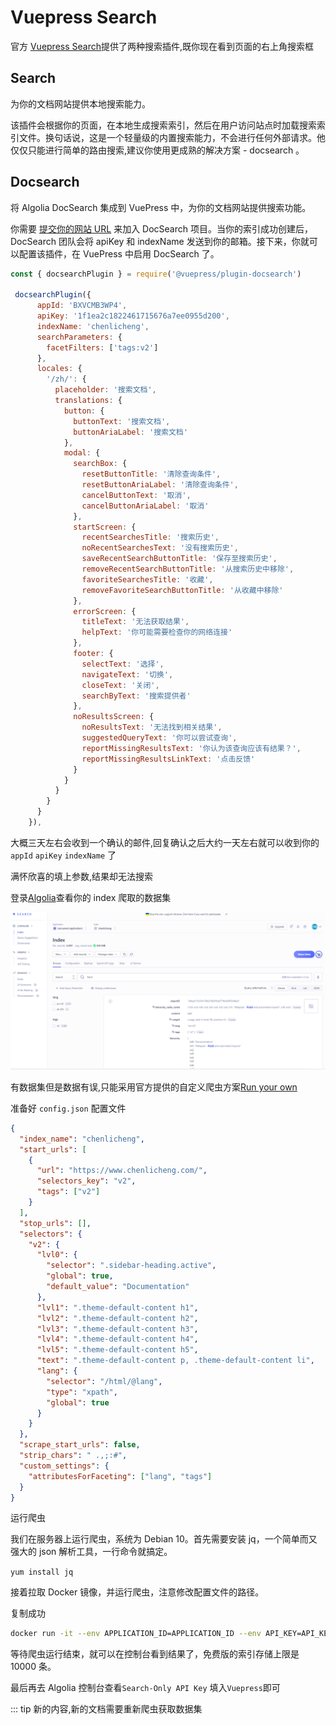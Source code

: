 # Vuepress Search

官方 [Vuepress Search](https://v2.vuepress.vuejs.org/zh/reference/plugin/docsearch.html)提供了两种搜索插件,既你现在看到页面的右上角搜索框

## Search

<NpmBadge package="@vuepress/plugin-search" />

为你的文档网站提供本地搜索能力。

该插件会根据你的页面，在本地生成搜索索引，然后在用户访问站点时加载搜索索引文件。换句话说，这是一个轻量级的内置搜索能力，不会进行任何外部请求。他仅仅只能进行简单的路由搜索,建议你使用更成熟的解决方案 - docsearch 。

## Docsearch

将 Algolia DocSearch 集成到 VuePress 中，为你的文档网站提供搜索功能。

你需要 [提交你的网站 URL](https://docsearch.algolia.com/apply) 来加入 DocSearch 项目。当你的索引成功创建后， DocSearch 团队会将 apiKey 和 indexName 发送到你的邮箱。接下来，你就可以配置该插件，在 VuePress 中启用 DocSearch 了。

```javascript
const { docsearchPlugin } = require('@vuepress/plugin-docsearch')

 docsearchPlugin({
      appId: 'BXVCMB3WP4',
      apiKey: '1f1ea2c1822461715676a7ee0955d200',
      indexName: 'chenlicheng',
      searchParameters: {
        facetFilters: ['tags:v2']
      },
      locales: {
        '/zh/': {
          placeholder: '搜索文档',
          translations: {
            button: {
              buttonText: '搜索文档',
              buttonAriaLabel: '搜索文档'
            },
            modal: {
              searchBox: {
                resetButtonTitle: '清除查询条件',
                resetButtonAriaLabel: '清除查询条件',
                cancelButtonText: '取消',
                cancelButtonAriaLabel: '取消'
              },
              startScreen: {
                recentSearchesTitle: '搜索历史',
                noRecentSearchesText: '没有搜索历史',
                saveRecentSearchButtonTitle: '保存至搜索历史',
                removeRecentSearchButtonTitle: '从搜索历史中移除',
                favoriteSearchesTitle: '收藏',
                removeFavoriteSearchButtonTitle: '从收藏中移除'
              },
              errorScreen: {
                titleText: '无法获取结果',
                helpText: '你可能需要检查你的网络连接'
              },
              footer: {
                selectText: '选择',
                navigateText: '切换',
                closeText: '关闭',
                searchByText: '搜索提供者'
              },
              noResultsScreen: {
                noResultsText: '无法找到相关结果',
                suggestedQueryText: '你可以尝试查询',
                reportMissingResultsText: '你认为该查询应该有结果？',
                reportMissingResultsLinkText: '点击反馈'
              }
            }
          }
        }
      }
    }),
```

大概三天左右会收到一个确认的邮件,回复确认之后大约一天左右就可以收到你的 `appId` `apiKey` `indexName` 了

满怀欣喜的填上参数,结果却无法搜索

登录[Algolia](https://www.algolia.com/account/api-keys/all?applicationId=BXVCMB3WP4)查看你的 index 爬取的数据集

![search-algolia](/images/articles/search-algolia.png)

有数据集但是数据有误,只能采用官方提供的自定义爬虫方案[Run your own](https://docsearch.algolia.com/docs/legacy/run-your-own/)

准备好 `config.json` 配置文件

```json
{
  "index_name": "chenlicheng",
  "start_urls": [
    {
      "url": "https://www.chenlicheng.com/",
      "selectors_key": "v2",
      "tags": ["v2"]
    }
  ],
  "stop_urls": [],
  "selectors": {
    "v2": {
      "lvl0": {
        "selector": ".sidebar-heading.active",
        "global": true,
        "default_value": "Documentation"
      },
      "lvl1": ".theme-default-content h1",
      "lvl2": ".theme-default-content h2",
      "lvl3": ".theme-default-content h3",
      "lvl4": ".theme-default-content h4",
      "lvl5": ".theme-default-content h5",
      "text": ".theme-default-content p, .theme-default-content li",
      "lang": {
        "selector": "/html/@lang",
        "type": "xpath",
        "global": true
      }
    }
  },
  "scrape_start_urls": false,
  "strip_chars": " .,;:#",
  "custom_settings": {
    "attributesForFaceting": ["lang", "tags"]
  }
}
```

运行爬虫

我们在服务器上运行爬虫，系统为 Debian 10。首先需要安装 jq，一个简单而又强大的 json 解析工具，一行命令就搞定。

`yum install jq`

接着拉取 Docker 镜像，并运行爬虫，注意修改配置文件的路径。

复制成功

```sh
docker run -it --env APPLICATION_ID=APPLICATION_ID --env API_KEY=API_KEY -e "CONFIG=$(cat /root/docsearch/config.json | jq -r tostring)" algolia/docsearch-scraper
```

等待爬虫运行结束，就可以在控制台看到结果了，免费版的索引存储上限是 10000 条。

最后再去 Algolia 控制台查看`Search-Only API Key` 填入`Vuepress`即可

::: tip 新的内容,新的文档需要重新爬虫获取数据集
